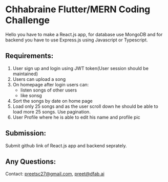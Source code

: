 # Chhabraine Flutter/MERN Coding Challenge

Hello you have to make a React.js app, for database use MongoDB and for backend you have to use Express.js using Javascript or Typescript.

## Requirements:
1. User sign up and login using JWT token(User session should be maintained)
2. Users can upload a song 
3. On homepage after login users can:
   * listen songs of other users 
   * like sonsg
4. Sort the songs by date on home page
5. Load only 25 songs and as the user scroll down he should be able to load more 25 songs. Use pagination.
6. User Profile where he is able to edit his name and profile pic

## Submission:
Submit github link of React.js app and backend seprately.

## Any Questions:
Contact: preetsc27@gmail.com, preet@dfab.ai
